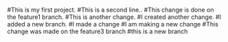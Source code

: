 #This is my first project.
#This is a second line..
#This change is done on the feature1 branch.
#This is another change.
#I created another change.
#I added a new branch.
#I made a change
#I am making a new change
#This change was made on the feature3 branch
#this is a new branch
